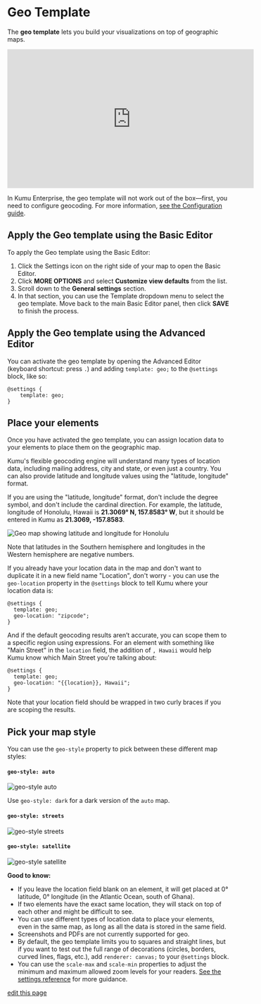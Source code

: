 # Geo Template

The **geo template** lets you build your visualizations on top of geographic maps.

<p><iframe width="560" height="315" src="https://www.youtube.com/embed/0WQ0dS5CIGM" frameborder="0" allowfullscreen></iframe></p>

<p class="alert alert-warning">
In Kumu Enterprise, the geo template will not work out of the box—first, you need to configure geocoding. For more information, <a href="/enterprise/configuration.html#geocoding" class="alert alert-link">see the Configuration guide</a>.
</p>


## Apply the Geo template using the Basic Editor

To apply the Geo template using the Basic Editor:

1. Click the Settings icon <i class="fa fa-sliders">  </i> on the right side of your map to open the Basic Editor.
2. Click **MORE OPTIONS** and select **Customize view defaults** from the list.
3. Scroll down to the **General settings** section.
4. In that section, you can use the Template dropdown menu to select the geo template. Move back to the main Basic Editor panel, then click **SAVE** to finish the process.


## Apply the Geo template using the Advanced Editor

You can activate the geo template by opening the Advanced Editor (keyboard shortcut: press `.`) and adding `template: geo;` to the `@settings` block, like so:

```
@settings {
    template: geo;
}
```

## Place your elements
Once you have activated the geo template, you can assign location data to your elements to place them on the geographic map.

 Kumu's flexible geocoding engine will understand many types of location data, including mailing address, city and state, or even just a country. You can also provide latitude and longitude values using the "latitude, longitude" format.

 If you are using the "latitude, longitude" format, don't include the degree symbol, and don't include the cardinal direction. For example, the latitude, longitude of Honolulu, Hawaii is **21.3069° N, 157.8583° W**, but it should be entered in Kumu as **21.3069, -157.8583**.

 ![Geo map showing latitude and longitude for Honolulu](/images/honolulu-geo.png)

Note that latitudes in the Southern hemisphere and longitudes in the Western hemisphere are negative numbers.

If you already have your location data in the map and don't want to duplicate it in a new field name "Location", don't worry - you can use the `geo-location` property in the `@settings` block to tell Kumu where your location data is:

```
@settings {
  template: geo;
  geo-location: "zipcode";
}
```

And if the default geocoding results aren’t accurate, you can scope them to a specific region using expressions. For an element with something like "Main Street" in the `location` field, the addition of `, Hawaii` would help Kumu know which Main Street you're talking about:

```
@settings {
  template: geo;
  geo-location: "{{location}}, Hawaii";
}
```

Note that your location field should be wrapped in two curly braces if you are scoping the results.


## Pick your map style

You can use the `geo-style` property to pick between these different map styles:

#### `geo-style: auto`

![geo-style auto](/images/geo-style-auto.png)

Use `geo-style: dark` for a dark version of the `auto` map.


#### `geo-style: streets`

![geo-style streets](/images/geo-style-streets.png)


#### `geo-style: satellite`

![geo-style satellite](/images/geo-style-satellite.png)


**Good to know:**
- If you leave the location field blank on an element, it will get placed at 0° latitude, 0° longitude (in the Atlantic Ocean, south of Ghana).
- If two elements have the exact same location, they will stack on top of each other and might be difficult to see.
- You can use different types of location data to place your elements, even in the same map, as long as all the data is stored in the same field.
- Screenshots and PDFs are not currently supported for geo.
- By default, the geo template limits you to squares and straight lines, but if you want to test out the full range of decorations (circles, borders, curved lines, flags, etc.), add `renderer: canvas;` to your `@settings` block.
- You can use the `scale-max` and `scale-min` properties to adjust the minimum and maximum allowed zoom levels for your readers. [See the settings reference](/guides/settings-reference.html) for more guidance.

<span class="edit-link"><a href="https://github.com/kumu/docs/blob/master/guides/templates/geo.md" target="_blank"><i class="fa fa-github"></i> edit this page</a></span>
